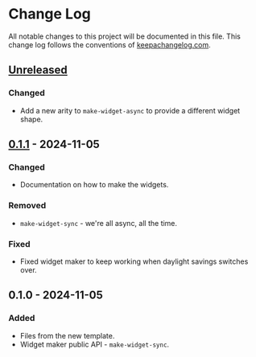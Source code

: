 # Change Log
All notable changes to this project will be documented in this file. This change log follows the conventions of [keepachangelog.com](http://keepachangelog.com/).

## [Unreleased]
### Changed
- Add a new arity to `make-widget-async` to provide a different widget shape.

## [0.1.1] - 2024-11-05
### Changed
- Documentation on how to make the widgets.

### Removed
- `make-widget-sync` - we're all async, all the time.

### Fixed
- Fixed widget maker to keep working when daylight savings switches over.

## 0.1.0 - 2024-11-05
### Added
- Files from the new template.
- Widget maker public API - `make-widget-sync`.

[Unreleased]: https://sourcehost.site/your-name/game-of-life/compare/0.1.1...HEAD
[0.1.1]: https://sourcehost.site/your-name/game-of-life/compare/0.1.0...0.1.1
